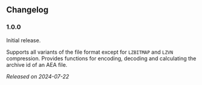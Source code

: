 
## Changelog

### 1.0.0
Initial release.

Supports all variants of the file format except for `LZBITMAP` and `LZVN` compression. Provides functions for encoding, decoding and calculating the archive id of an AEA file.

*Released on 2024-07-22*
